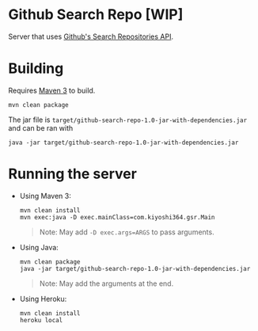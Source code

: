 # Github Search Repo [WIP]

Server that uses [Github's Search Repositories API](https://docs.github.com/en/rest/search#search-repositories).

# Building

Requires [Maven 3](https://maven.apache.org) to build.

```console
mvn clean package
```

The jar file is
`target/github-search-repo-1.0-jar-with-dependencies.jar`
and can be ran with

```console
java -jar target/github-search-repo-1.0-jar-with-dependencies.jar
```

# Running the server

* Using Maven 3:
    ```console
    mvn clean install
    mvn exec:java -D exec.mainClass=com.kiyoshi364.gsr.Main
    ```
    > Note: May add `-D exec.args=ARGS` to pass arguments.

* Using Java:
    ```console
    mvn clean package
    java -jar target/github-search-repo-1.0-jar-with-dependencies.jar
    ```
    > Note: May add the arguments at the end.

* Using Heroku:
    ```console
    mvn clean install
    heroku local
    ```
